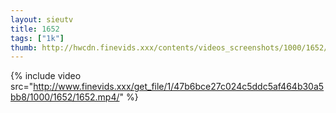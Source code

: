 ```yaml
--- 
layout: sieutv
title: 1652
tags: ["1k"]
thumb: http://hwcdn.finevids.xxx/contents/videos_screenshots/1000/1652/preview.mp4.jpg
---
```

{% include video src="http://www.finevids.xxx/get_file/1/47b6bce27c024c5ddc5af464b30a5bb8/1000/1652/1652.mp4/" %} 
